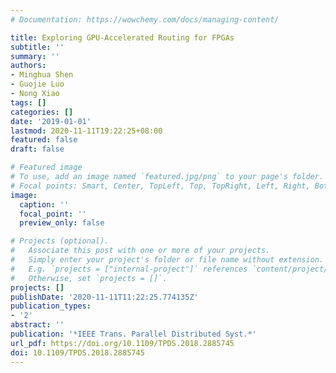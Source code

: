 ```yaml
---
# Documentation: https://wowchemy.com/docs/managing-content/

title: Exploring GPU-Accelerated Routing for FPGAs
subtitle: ''
summary: ''
authors:
- Minghua Shen
- Guojie Luo
- Nong Xiao
tags: []
categories: []
date: '2019-01-01'
lastmod: 2020-11-11T19:22:25+08:00
featured: false
draft: false

# Featured image
# To use, add an image named `featured.jpg/png` to your page's folder.
# Focal points: Smart, Center, TopLeft, Top, TopRight, Left, Right, BottomLeft, Bottom, BottomRight.
image:
  caption: ''
  focal_point: ''
  preview_only: false

# Projects (optional).
#   Associate this post with one or more of your projects.
#   Simply enter your project's folder or file name without extension.
#   E.g. `projects = ["internal-project"]` references `content/project/deep-learning/index.md`.
#   Otherwise, set `projects = []`.
projects: []
publishDate: '2020-11-11T11:22:25.774135Z'
publication_types:
- '2'
abstract: ''
publication: '*IEEE Trans. Parallel Distributed Syst.*'
url_pdf: https://doi.org/10.1109/TPDS.2018.2885745
doi: 10.1109/TPDS.2018.2885745
---
```

